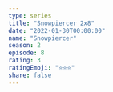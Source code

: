 ```yaml
---
type: series
title: "Snowpiercer 2x8"
date: "2022-01-30T00:00:00"
name: "Snowpiercer"
season: 2
episode: 8
rating: 3
ratingEmoji: "⭐️⭐️⭐️"
share: false
---
```

